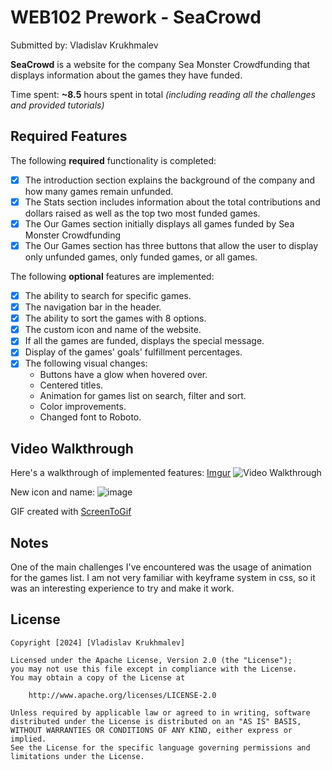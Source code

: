 # WEB102 Prework - SeaCrowd

Submitted by: Vladislav Krukhmalev

**SeaCrowd** is a website for the company Sea Monster Crowdfunding that displays information about the games they have funded.

Time spent: **~8.5** hours spent in total _(including reading all the challenges and provided tutorials)_

## Required Features

The following **required** functionality is completed:

* [x] The introduction section explains the background of the company and how many games remain unfunded.
* [x] The Stats section includes information about the total contributions and dollars raised as well as the top two most funded games.
* [x] The Our Games section initially displays all games funded by Sea Monster Crowdfunding
* [x] The Our Games section has three buttons that allow the user to display only unfunded games, only funded games, or all games.

The following **optional** features are implemented:

* [x] The ability to search for specific games.
* [x] The navigation bar in the header.
* [x] The ability to sort the games with 8 options.
* [x] The custom icon and name of the website.
* [x] If all the games are funded, displays the special message.
* [x] Display of the games' goals' fulfillment percentages.
* [x] The following visual changes:
    * Buttons have a glow when hovered over.
    * Centered titles.
    * Animation for games list on search, filter and sort.
    * Color improvements.
    * Changed font to Roboto.

## Video Walkthrough

Here's a walkthrough of implemented features:
[Imgur](https://imgur.com/Nva5Dne)
<img src='https://i.imgur.com/Nva5Dne.gif' title='Video Walkthrough' alt='Video Walkthrough' />

New icon and name:
![image](https://github.com/NemGam/web102_prework/assets/56624736/f43ff5f7-eef2-4fb4-9f38-6e623dd53b2c)


<!-- Replace this with whatever GIF tool you used! -->
GIF created with [ScreenToGif](https://www.screentogif.com/)
<!-- Recommended tools:
[Kap](https://getkap.co/) for macOS
[ScreenToGif](https://www.screentogif.com/) for Windows
[peek](https://github.com/phw/peek) for Linux. -->

## Notes

One of the main challenges I've encountered was the usage of animation for the games list.
I am not very familiar with keyframe system in css, so it was an interesting experience to try and make it work.

## License

    Copyright [2024] [Vladislav Krukhmalev]

    Licensed under the Apache License, Version 2.0 (the "License");
    you may not use this file except in compliance with the License.
    You may obtain a copy of the License at

        http://www.apache.org/licenses/LICENSE-2.0

    Unless required by applicable law or agreed to in writing, software
    distributed under the License is distributed on an "AS IS" BASIS,
    WITHOUT WARRANTIES OR CONDITIONS OF ANY KIND, either express or implied.
    See the License for the specific language governing permissions and
    limitations under the License.
